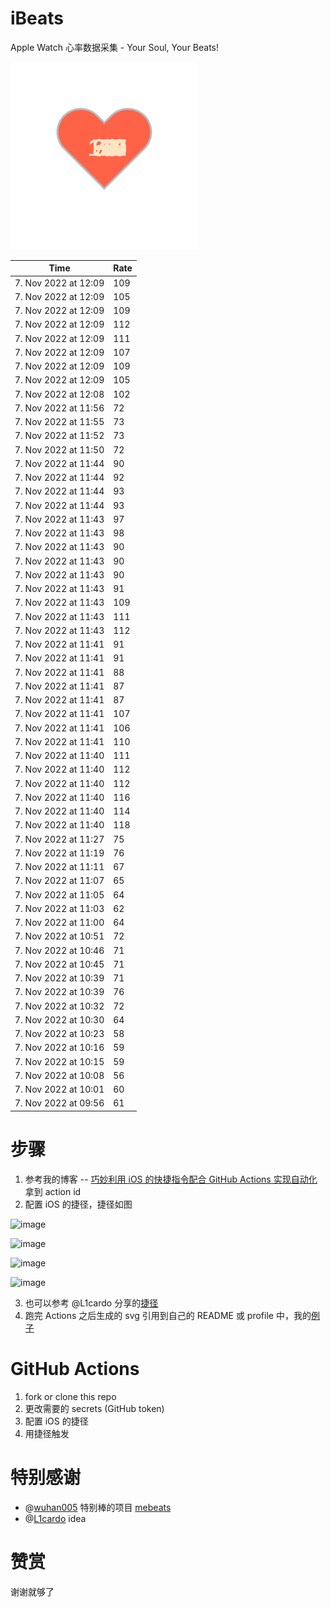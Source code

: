 # iBeats
Apple Watch 心率数据采集 - Your Soul, Your Beats!

![](./files/heart.svg)

<!--START_SECTION:my_heart_rate-->
| Time | Rate | 
 | ---- | ---- | 
| 7. Nov 2022 at 12:09 | 109 |
| 7. Nov 2022 at 12:09 | 105 |
| 7. Nov 2022 at 12:09 | 109 |
| 7. Nov 2022 at 12:09 | 112 |
| 7. Nov 2022 at 12:09 | 111 |
| 7. Nov 2022 at 12:09 | 107 |
| 7. Nov 2022 at 12:09 | 109 |
| 7. Nov 2022 at 12:09 | 105 |
| 7. Nov 2022 at 12:08 | 102 |
| 7. Nov 2022 at 11:56 | 72 |
| 7. Nov 2022 at 11:55 | 73 |
| 7. Nov 2022 at 11:52 | 73 |
| 7. Nov 2022 at 11:50 | 72 |
| 7. Nov 2022 at 11:44 | 90 |
| 7. Nov 2022 at 11:44 | 92 |
| 7. Nov 2022 at 11:44 | 93 |
| 7. Nov 2022 at 11:44 | 93 |
| 7. Nov 2022 at 11:43 | 97 |
| 7. Nov 2022 at 11:43 | 98 |
| 7. Nov 2022 at 11:43 | 90 |
| 7. Nov 2022 at 11:43 | 90 |
| 7. Nov 2022 at 11:43 | 90 |
| 7. Nov 2022 at 11:43 | 91 |
| 7. Nov 2022 at 11:43 | 109 |
| 7. Nov 2022 at 11:43 | 111 |
| 7. Nov 2022 at 11:43 | 112 |
| 7. Nov 2022 at 11:41 | 91 |
| 7. Nov 2022 at 11:41 | 91 |
| 7. Nov 2022 at 11:41 | 88 |
| 7. Nov 2022 at 11:41 | 87 |
| 7. Nov 2022 at 11:41 | 87 |
| 7. Nov 2022 at 11:41 | 107 |
| 7. Nov 2022 at 11:41 | 106 |
| 7. Nov 2022 at 11:41 | 110 |
| 7. Nov 2022 at 11:40 | 111 |
| 7. Nov 2022 at 11:40 | 112 |
| 7. Nov 2022 at 11:40 | 112 |
| 7. Nov 2022 at 11:40 | 116 |
| 7. Nov 2022 at 11:40 | 114 |
| 7. Nov 2022 at 11:40 | 118 |
| 7. Nov 2022 at 11:27 | 75 |
| 7. Nov 2022 at 11:19 | 76 |
| 7. Nov 2022 at 11:11 | 67 |
| 7. Nov 2022 at 11:07 | 65 |
| 7. Nov 2022 at 11:05 | 64 |
| 7. Nov 2022 at 11:03 | 62 |
| 7. Nov 2022 at 11:00 | 64 |
| 7. Nov 2022 at 10:51 | 72 |
| 7. Nov 2022 at 10:46 | 71 |
| 7. Nov 2022 at 10:45 | 71 |
| 7. Nov 2022 at 10:39 | 71 |
| 7. Nov 2022 at 10:39 | 76 |
| 7. Nov 2022 at 10:32 | 72 |
| 7. Nov 2022 at 10:30 | 64 |
| 7. Nov 2022 at 10:23 | 58 |
| 7. Nov 2022 at 10:16 | 59 |
| 7. Nov 2022 at 10:15 | 59 |
| 7. Nov 2022 at 10:08 | 56 |
| 7. Nov 2022 at 10:01 | 60 |
| 7. Nov 2022 at 09:56 | 61 |

<!--END_SECTION:my_heart_rate-->

# 步骤
1. 参考我的博客 -- [巧妙利用 iOS 的快捷指令配合 GitHub Actions 实现自动化](https://github.com/yihong0618/gitblog/issues/198) 拿到 action id
2. 配置 iOS 的捷径，捷径如图

![image](https://user-images.githubusercontent.com/15976103/122154218-0db0b480-ce97-11eb-93bb-5aec07c558dc.png)

![image](https://user-images.githubusercontent.com/15976103/122154236-186b4980-ce97-11eb-8e4b-70551a0391ae.png)

![image](https://user-images.githubusercontent.com/15976103/122154268-2d47dd00-ce97-11eb-902e-3acf292265a9.png)

![image](https://user-images.githubusercontent.com/15976103/122174055-fa144680-ceb4-11eb-9be2-3eb83cd516f7.png)

3. 也可以参考 @L1cardo 分享的[捷径](https://www.icloud.com/shortcuts/6ab6047b459c41ad822ad6b94b1c03d4)
4. 跑完 Actions 之后生成的 svg 引用到自己的 README 或 profile 中，我的[例子](https://github.com/yihong0618) 

# GitHub Actions

1. fork or clone this repo
2. 更改需要的 secrets (GitHub token)
3. 配置 iOS 的捷径
4. 用捷径触发

# 特别感谢
- @[wuhan005](https://github.com/wuhan005) 特别棒的项目 [mebeats](https://github.com/wuhan005/mebeats)
- @[L1cardo](https://github.com/L1cardo) idea

# 赞赏
谢谢就够了
